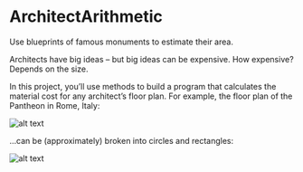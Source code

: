 # ArchitectArithmetic

Use blueprints of famous monuments to estimate their area.

Architects have big ideas – but big ideas can be expensive. How expensive? Depends on the size.

In this project, you’ll use methods to build a program that calculates the material cost for any architect’s floor plan. For example, the floor plan of the Pantheon in Rome, Italy:

![alt text](https://s3.amazonaws.com/codecademy-content/courses/learn-c-sharp/methods/pantheon-complete.svg)

…can be (approximately) broken into circles and rectangles:

![alt text](https://s3.amazonaws.com/codecademy-content/courses/learn-c-sharp/methods/pantheon-exploded.svg)

